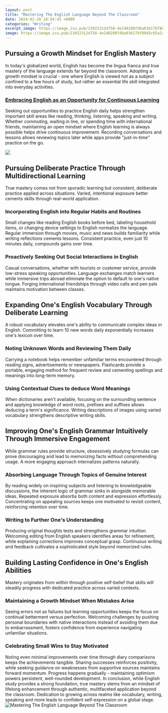 ```yaml
---
layout: post
title: "Mastering The English Language Beyond The Classroom"
date: 2024-02-28 18:54:43 +0000
categories: "Writing"
excerpt_image: https://image.isu.pub/210223124758-4e240288fdba03617bf8045c65a2a1cd/jpg/page_1.jpg
image: https://image.isu.pub/210223124758-4e240288fdba03617bf8045c65a2a1cd/jpg/page_1.jpg
---
```


## Pursuing a Growth Mindset for English Mastery
In today's globalized world, English has become the lingua franca and true mastery of the language extends far beyond the classroom. Adopting a growth mindset is crucial - one where English is viewed not as a subject confined to a few hours of study, but rather an essential life skill integrated into everyday activities. 
### [Embracing English as an Opportunity for Continuous Learning](https://store.fi.io.vn/womens-cow-mom-cute-womens-70s-80s-retro-style-sunset-moo-moo-lover-v-neck-t-shirt/men&)
Seeking out opportunities to practice English daily helps strengthen important skill areas like reading, thinking, listening, speaking and writing. Whether commuting, waiting in line, or spending time with international friends, maintaining an open mindset where English learning is always possible helps drive continuous improvement. Recording conversations and lessons allows reviewing topics later while apps provide "just-in-time" practice on the go. 

![](https://i.ytimg.com/vi/E2SKtEHE5w4/maxresdefault.jpg)
## Pursuing Deliberate Practice Through Multidirectional Learning 
True mastery comes not from sporadic learning but consistent, deliberate practice applied across situations. Varied, intentional exposure better cements skills through real-world application. 
### **Incorporating English into Regular Habits and Routines** 
Small changes like reading English books before bed, labeling household items, or changing device settings to English normalize the language. Regular immersion through movies, music and news builds familiarity while writing reflections cements lessons. Consistent practice, even just 10 minutes daily, compounds gains over time.
### **Proactively Seeking Out Social Interactions in English**  
Casual conversations, whether with tourists or customer service, provide low-stress speaking opportunities. Language exchanges match learners while immersive trips abroad eliminate the option to default to one's native tongue. Forging international friendships through video calls and pen pals maintains motivation between classes.
## Expanding One's English Vocabulary Through Deliberate Learning
A robust vocabulary elevates one's ability to communicate complex ideas in English. Committing to learn 10 new words daily exponentially increases one's lexicon over time.  
### **Noting Unknown Words and Reviewing Them Daily**
Carrying a notebook helps remember unfamiliar terms encountered through reading signs, advertisements or newspapers. Flashcards provide a portable, engaging method for frequent review and cementing spellings and meanings into long-term memory. 
### **Using Contextual Clues to deduce Word Meanings** 
When dictionaries aren't available, focusing on the surrounding sentence and applying knowledge of word roots, prefixes and suffixes allows deducing a term's significance. Writing descriptions of images using varied vocabulary strengthens descriptive writing skills.
## Improving One's English Grammar Intuitively Through Immersive Engagement
While grammar rules provide structure, obsessively studying formulas can prove discouraging and lead to memorizing facts without comprehending usage. A more engaging approach internalizes patterns naturally.
### **Absorbing Language Through Topics of Genuine Interest** 
By reading widely on inspiring subjects and listening to knowledgeable discussions, the inherent logic of grammar sinks in alongside memorable ideas. Repeated exposure absorbs both content and expression effortlessly. Concentrating on appealing sources keeps one motivated to revisit content, reinforcing retention over time. 
### **Writing to Further One's Understanding**
Producing original thoughts tests and strengthens grammar intuition. Welcoming editing from English speakers identifies areas for refinement, while explaining corrections improves conceptual grasp. Continuous writing and feedback cultivates a sophisticated style beyond memorized rules.
## Building Lasting Confidence in One's English Abilities
Mastery originates from within through positive self-belief that skills will steadily progress with dedicated practice across varied contexts. 
### **Maintaining a Growth Mindset When Mistakes Arise**
Seeing errors not as failures but learning opportunities keeps the focus on continual betterment versus perfection. Welcoming challenges by pushing personal boundaries with native interactions instead of avoiding them due to embarrassment, fosters confidence from experience navigating unfamiliar situations.
### **Celebrating Small Wins to Stay Motivated**  
Noting even minimal improvements over time through diary comparisons keeps the achievements tangible. Sharing successes reinforces positivity, while seeking guidance on weaknesses from supportive sources maintains forward momentum. Progress happens gradually - maintaining optimism powers persistent, well-rounded development.
In conclusion, while English study provides a strong foundation, true mastery stems from an mindset of lifelong enhancement through authentic, multifaceted application beyond the classroom. Dedication to growing across realms like vocabulary, writing, speaking and more leads to confident self-expression on a global stage.
![Mastering The English Language Beyond The Classroom](https://image.isu.pub/210223124758-4e240288fdba03617bf8045c65a2a1cd/jpg/page_1.jpg)